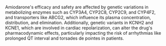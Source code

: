 Amiodarone's efficacy and safety are affected by genetic variations in metabolizing enzymes such as CYP3A4, CYP2C8, CYP2C9, and CYP4F2, and transporters like ABCG2, which influence its plasma concentration, distribution, and elimination. Additionally, genetic variants in KCNH2 and KCNE1, which are involved in cardiac repolarization, can alter the drug's pharmacodynamic effects, particularly impacting the risk of arrhythmias like prolonged QT interval and torsades de pointes in patients.